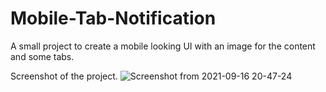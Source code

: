 # Mobile-Tab-Notification

 A small project to create a mobile looking UI with an image for the content and some tabs.
 
 
 
 Screenshot of the project.
 ![Screenshot from 2021-09-16 20-47-24](https://user-images.githubusercontent.com/43684497/133639044-6d020181-0972-46e4-bc07-bdf81ad7816f.png)

 
